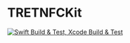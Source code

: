 # TRETNFCKit

[![Swift Build & Test, Xcode Build & Test](https://github.com/treastrain/TRETNFCKit/actions/workflows/swift.yml/badge.svg)](https://github.com/treastrain/TRETNFCKit/actions/workflows/swift.yml)

